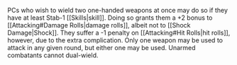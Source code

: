 PCs who wish to wield two one-handed weapons at once may do so if they have at least Stab-1 [[Skills|skill]]. Doing so grants them a +2 bonus to [[Attacking#Damage Rolls|damage rolls]], albeit not to [[Shock Damage|Shock]]. They suffer a -1 penalty on [[Attacking#Hit Rolls|hit rolls]], however, due to the extra complication. Only one weapon may be used to attack in any given round, but either one may be used. Unarmed combatants cannot dual-wield.